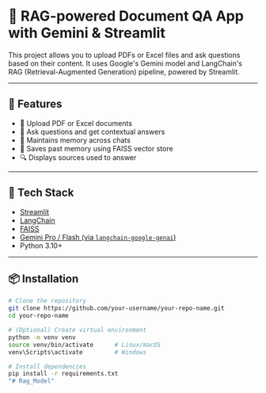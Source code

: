 # 📄 RAG-powered Document QA App with Gemini & Streamlit

This project allows you to upload PDFs or Excel files and ask questions based on their content. It uses Google's Gemini model and LangChain's RAG (Retrieval-Augmented Generation) pipeline, powered by Streamlit.

---

## 🚀 Features

- 📁 Upload PDF or Excel documents
- 🤖 Ask questions and get contextual answers
- 🧠 Maintains memory across chats
- 💾 Saves past memory using FAISS vector store
- 🔍 Displays sources used to answer

---

## 🧰 Tech Stack

- [Streamlit](https://streamlit.io/)
- [LangChain](https://www.langchain.com/)
- [FAISS](https://github.com/facebookresearch/faiss)
- [Gemini Pro / Flash (via `langchain-google-genai`)](https://python.langchain.com/docs/integrations/llms/google_generative_ai/)
- Python 3.10+

---

## 📦 Installation

```bash
# Clone the repository
git clone https://github.com/your-username/your-repo-name.git
cd your-repo-name

# (Optional) Create virtual environment
python -m venv venv
source venv/bin/activate      # Linux/macOS
venv\Scripts\activate         # Windows

# Install dependencies
pip install -r requirements.txt
"# Rag_Model" 
